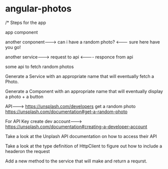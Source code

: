 # angular-photos

/* Steps for the app

app component


another conponent---> can i have a random photo?
                  <--- sure here have you go!



another service---> request to api
                <---- responce from api



some api to fetch random photos



Generate a Service with an appropriate name that will eventually fetch a Photo.



Generate a Component  with an appropriate name that will eventually display a photo + a button



API---> https://unsplash.com/developers
get a random photo
https://unsplash.com/documentation#get-a-random-photo


For API Key create dev account--->\
https://unsplash.com/documentation#creating-a-developer-account















Take a look at the Unplash API documentation on how to access their API

Take a look at the type definition of HttpClient to figure out how to include a headeron the request

Add a new method to the service that will make and return a requrst.
